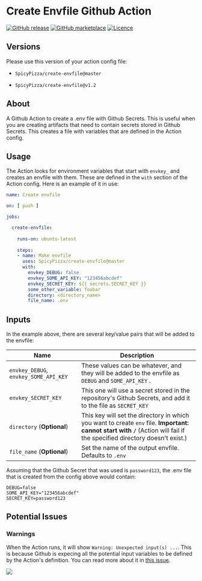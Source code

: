 # Create Envfile Github Action

[![GitHub
release](https://img.shields.io/github/release/SpicyPizza/create-envfile.svg?style=flat-square)](https://github.com/SpicyPizza/create-envfile/releases/latest)
[![GitHub
marketplace](https://img.shields.io/badge/marketplace-create--env--file-blue?logo=github&style=flat-square)](https://github.com/marketplace/actions/create-env-file)
[![Licence](https://img.shields.io/github/license/SpicyPizza/create-envfile)](https://github.com/SpicyPizza/create-envfile/blob/master/LICENSE)

## Versions

Please use this version of your action config file:

* `SpicyPizza/create-envfile@master`

* `SpicyPizza/create-envfile@v1.2`

## About

A Github Action to create a .env file with Github Secrets. This is useful when
you are creating artifacts that need to contain secrets stored in Github
Secrets. This creates a file with variables that are defined in the Action
config.

## Usage

The Action looks for environment variables that start with `envkey_` and creates
an envfile with them. These are defined in the `with` section of the Action
config. Here is an example of it in use:

```yml
name: Create envfile

on: [ push ]

jobs:

  create-envfile:
 
    runs-on: ubuntu-latest
 
    steps:
    - name: Make envfile
      uses: SpicyPizza/create-envfile@master
      with:
        envkey_DEBUG: false
        envkey_SOME_API_KEY: "123456abcdef"
        envkey_SECRET_KEY: ${{ secrets.SECRET_KEY }}
        some_other_variable: foobar
        directory: <directory_name>
        file_name: .env
```

## Inputs

In the example above, there are several key/value pairs that will be added to
the envfile:

| Name                                  | Description                                                                                                                          |
|---------------------------------------|--------------------------------------------------------------------------------------------------------------------------------------|
| `envkey_DEBUG`, `envkey_SOME_API_KEY` | These values can be whatever, and they will be added to the envfile as  `DEBUG`  and  `SOME_API_KEY` .                               |
| `envkey_SECRET_KEY`                 | This one will use a secret stored in the repository's Github Secrets, and add it to the file as  `SECRET_KEY`                        |
| `directory` (**Optional**)            | This key will set the directory in which you want to create `env` file. **Important: cannot start with `/`** (Action will fail if the specified directory doesn't exist.) |
| `file_name` (**Optional**)            | Set the name of the output envfile. Defaults to `.env`                                                                               |

Assuming that the Github Secret that was used is `password123`, the .env file
that is created from the config above would contain:

```
DEBUG=false
SOME_API_KEY="123456abcdef"
SECRET_KEY=password123
```

## Potential Issues

### Warnings

When the Action runs, it will show `Warning: Unexpected input(s) ...`. This is
because Github is expecing all the potential input variables to be defined by
the Action's definition. You can read more about it in [this
issue](https://github.com/SpicyPizza/create-envfile/issues/10).

![](https://user-images.githubusercontent.com/12802646/106284483-594e2300-6254-11eb-9e5d-3a6426da0435.png)

